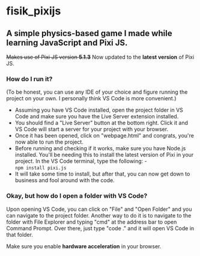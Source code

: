 # fisik_pixijs
## A simple physics-based game I made while learning JavaScript and Pixi JS.

~~Makes use of Pixi JS version <b>5.1.3</b>~~ Now updated to the <b>latest version</b> of Pixi JS.

### How do I run it?
(To be honest, you can use any IDE of your choice and figure running the project on your own. I personally think VS Code is more convenient.)
 - Assuming you have VS Code installed, open the project folder in VS Code and make sure you have the Live Server extension installed.
 - You should find a "Live Server" button at the bottom right. Click it and VS Code will start a server for your project with your browser.
 - Once it has been opened, click on "webpage.html" and congrats, you're now able to run the project.
 - Before running and checking if it works, make sure you have Node.js installed. You'll be needing this to install the latest version of Pixi in your project. In the VS Code terminal, type the following: -<br>
 ```npm install pixi.js```
 - It will take some time to install, but after that, you can now get down to business and fool around with the code.
 
### Okay, but how do I open a folder with VS Code?
 Upon opening VS Code, you can click on "File" and "Open Folder" and you can navigate to the project folder.
 Another way to do it is to navigate to the folder with File Explorer and typing "cmd" at the address bar to open Command Prompt. Over there, just type "code ." and it will open VS Code in that folder.

Make sure you enable <b>hardware acceleration</b> in your browser.
